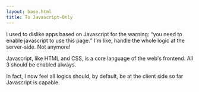 ```yaml
---
layout: base.html
title: To Javascript-Only
---
```


I used to dislike apps based on Javascript for the warning: <q>you need to enable javascript to use this page.</q> I'm like, handle the whole logic at the server-side. Not anymore!

Javascript, like HTML and CSS, is a core language of the web's frontend. All 3 should be enabled always. 

In fact, I now feel all logics should, by default, be at the client side so far Javascript is capable.


